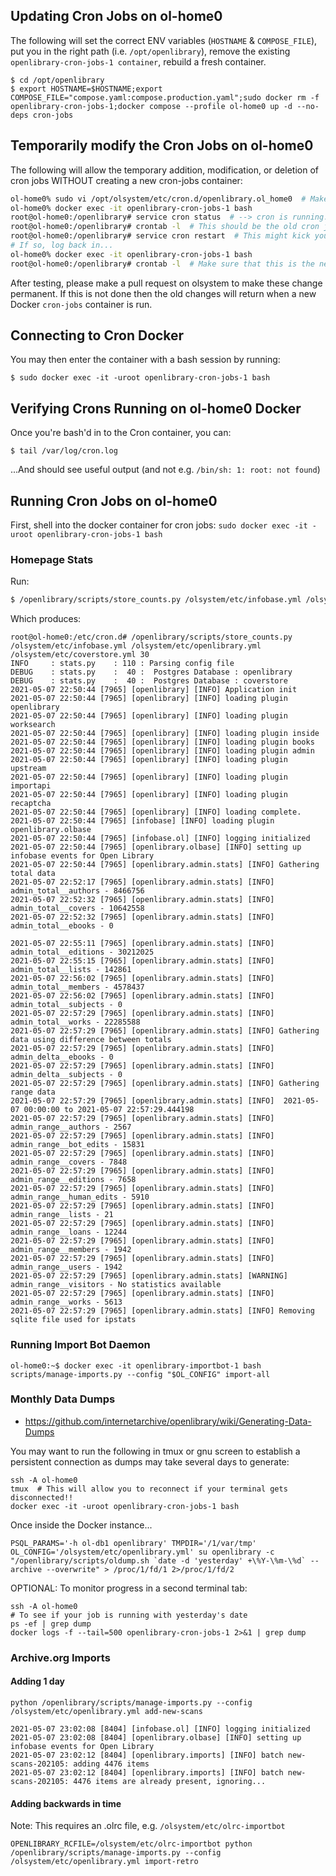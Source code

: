 ## Updating Cron Jobs on ol-home0

The following will set the correct ENV variables (`HOSTNAME` & `COMPOSE_FILE`), put you in the right path (i.e. `/opt/openlibrary`), remove the existing `openlibrary-cron-jobs-1 container`, rebuild a fresh container.

```bash:
$ cd /opt/openlibrary
$ export HOSTNAME=$HOSTNAME;export COMPOSE_FILE="compose.yaml:compose.production.yaml";sudo docker rm -f openlibrary-cron-jobs-1;docker compose --profile ol-home0 up -d --no-deps cron-jobs
```

## Temporarily modify the Cron Jobs on ol-home0

The following will allow the temporary addition, modification, or deletion of cron jobs WITHOUT creating a new cron-jobs container:
```bash
ol-home0% sudo vi /opt/olsystem/etc/cron.d/openlibrary.ol_home0  # Make desired changes
ol-home0% docker exec -it openlibrary-cron-jobs-1 bash
root@ol-home0:/openlibrary# service cron status  # --> cron is running.
root@ol-home0:/openlibrary# crontab -l  # This should be the old cron jobs
root@ol-home0:/openlibrary# service cron restart  # This might kick you out of the Docker container.
# If so, log back in...
ol-home0% docker exec -it openlibrary-cron-jobs-1 bash
root@ol-home0:/openlibrary# crontab -l  # Make sure that this is the new cron jobs
```
After testing, please make a pull request on olsystem to make these change permanent.  If this is not done then the old changes will return when a new Docker `cron-jobs` container is run.
## Connecting to Cron Docker

You may then enter the container with a bash session by running:

```bash:
$ sudo docker exec -it -uroot openlibrary-cron-jobs-1 bash
```

## Verifying Crons Running on ol-home0 Docker

Once you're bash'd in to the Cron container, you can:

```
$ tail /var/log/cron.log
```

...And should see useful output (and not e.g. `/bin/sh: 1: root: not found`)

## Running Cron Jobs on ol-home0

First, shell into the docker container for cron jobs:
```sudo docker exec -it -uroot openlibrary-cron-jobs-1 bash```

### Homepage Stats

Run:
```bash
$ /openlibrary/scripts/store_counts.py /olsystem/etc/infobase.yml /olsystem/etc/openlibrary.yml /olsystem/etc/coverstore.yml 30
```
Which produces:
```
root@ol-home0:/etc/cron.d# /openlibrary/scripts/store_counts.py /olsystem/etc/infobase.yml /olsystem/etc/openlibrary.yml /olsystem/etc/coverstore.yml 30
INFO     : stats.py    : 110 : Parsing config file
DEBUG    : stats.py    :  40 :  Postgres Database : openlibrary
DEBUG    : stats.py    :  40 :  Postgres Database : coverstore
2021-05-07 22:50:44 [7965] [openlibrary] [INFO] Application init
2021-05-07 22:50:44 [7965] [openlibrary] [INFO] loading plugin openlibrary
2021-05-07 22:50:44 [7965] [openlibrary] [INFO] loading plugin worksearch
2021-05-07 22:50:44 [7965] [openlibrary] [INFO] loading plugin inside
2021-05-07 22:50:44 [7965] [openlibrary] [INFO] loading plugin books
2021-05-07 22:50:44 [7965] [openlibrary] [INFO] loading plugin admin
2021-05-07 22:50:44 [7965] [openlibrary] [INFO] loading plugin upstream
2021-05-07 22:50:44 [7965] [openlibrary] [INFO] loading plugin importapi
2021-05-07 22:50:44 [7965] [openlibrary] [INFO] loading plugin recaptcha
2021-05-07 22:50:44 [7965] [openlibrary] [INFO] loading complete.
2021-05-07 22:50:44 [7965] [infobase] [INFO] loading plugin openlibrary.olbase
2021-05-07 22:50:44 [7965] [infobase.ol] [INFO] logging initialized
2021-05-07 22:50:44 [7965] [openlibrary.olbase] [INFO] setting up infobase events for Open Library
2021-05-07 22:50:44 [7965] [openlibrary.admin.stats] [INFO] Gathering total data
2021-05-07 22:52:17 [7965] [openlibrary.admin.stats] [INFO]   admin_total__authors - 8466756
2021-05-07 22:52:32 [7965] [openlibrary.admin.stats] [INFO]   admin_total__covers - 10642558
2021-05-07 22:52:32 [7965] [openlibrary.admin.stats] [INFO]   admin_total__ebooks - 0
                
2021-05-07 22:55:11 [7965] [openlibrary.admin.stats] [INFO]   admin_total__editions - 30212025
2021-05-07 22:55:15 [7965] [openlibrary.admin.stats] [INFO]   admin_total__lists - 142861
2021-05-07 22:56:02 [7965] [openlibrary.admin.stats] [INFO]   admin_total__members - 4578437
2021-05-07 22:56:02 [7965] [openlibrary.admin.stats] [INFO]   admin_total__subjects - 0
2021-05-07 22:57:29 [7965] [openlibrary.admin.stats] [INFO]   admin_total__works - 22285588
2021-05-07 22:57:29 [7965] [openlibrary.admin.stats] [INFO] Gathering data using difference between totals
2021-05-07 22:57:29 [7965] [openlibrary.admin.stats] [INFO]   admin_delta__ebooks - 0
2021-05-07 22:57:29 [7965] [openlibrary.admin.stats] [INFO]   admin_delta__subjects - 0
2021-05-07 22:57:29 [7965] [openlibrary.admin.stats] [INFO] Gathering range data
2021-05-07 22:57:29 [7965] [openlibrary.admin.stats] [INFO]  2021-05-07 00:00:00 to 2021-05-07 22:57:29.444198
2021-05-07 22:57:29 [7965] [openlibrary.admin.stats] [INFO]   admin_range__authors - 2567
2021-05-07 22:57:29 [7965] [openlibrary.admin.stats] [INFO]   admin_range__bot_edits - 15831
2021-05-07 22:57:29 [7965] [openlibrary.admin.stats] [INFO]   admin_range__covers - 7848
2021-05-07 22:57:29 [7965] [openlibrary.admin.stats] [INFO]   admin_range__editions - 7658
2021-05-07 22:57:29 [7965] [openlibrary.admin.stats] [INFO]   admin_range__human_edits - 5910
2021-05-07 22:57:29 [7965] [openlibrary.admin.stats] [INFO]   admin_range__lists - 21
2021-05-07 22:57:29 [7965] [openlibrary.admin.stats] [INFO]   admin_range__loans - 12244
2021-05-07 22:57:29 [7965] [openlibrary.admin.stats] [INFO]   admin_range__members - 1942
2021-05-07 22:57:29 [7965] [openlibrary.admin.stats] [INFO]   admin_range__users - 1942
2021-05-07 22:57:29 [7965] [openlibrary.admin.stats] [WARNING]   admin_range__visitors - No statistics available
2021-05-07 22:57:29 [7965] [openlibrary.admin.stats] [INFO]   admin_range__works - 5613
2021-05-07 22:57:29 [7965] [openlibrary.admin.stats] [INFO] Removing sqlite file used for ipstats
```

### Running Import Bot Daemon

```
ol-home0:~$ docker exec -it openlibrary-importbot-1 bash
scripts/manage-imports.py --config "$OL_CONFIG" import-all
```

### Monthly Data Dumps
* https://github.com/internetarchive/openlibrary/wiki/Generating-Data-Dumps

You may want to run the following in tmux or gnu screen to establish a persistent connection as dumps may take several days to generate:

```
ssh -A ol-home0
tmux  # This will allow you to reconnect if your terminal gets disconnected!!
docker exec -it -uroot openlibrary-cron-jobs-1 bash
```
Once inside the Docker instance...
```
PSQL_PARAMS='-h ol-db1 openlibrary' TMPDIR='/1/var/tmp' OL_CONFIG='/olsystem/etc/openlibrary.yml' su openlibrary -c "/openlibrary/scripts/oldump.sh `date -d 'yesterday' +\%Y-\%m-\%d` --archive --overwrite" > /proc/1/fd/1 2>/proc/1/fd/2
```
OPTIONAL: To monitor progress in a second terminal tab:
```
ssh -A ol-home0
# To see if your job is running with yesterday's date
ps -ef | grep dump
docker logs -f --tail=500 openlibrary-cron-jobs-1 2>&1 | grep dump
```

### Archive.org Imports

#### Adding 1 day

```bash:
python /openlibrary/scripts/manage-imports.py --config /olsystem/etc/openlibrary.yml add-new-scans
```

```
2021-05-07 23:02:08 [8404] [infobase.ol] [INFO] logging initialized
2021-05-07 23:02:08 [8404] [openlibrary.olbase] [INFO] setting up infobase events for Open Library
2021-05-07 23:02:12 [8404] [openlibrary.imports] [INFO] batch new-scans-202105: adding 4476 items
2021-05-07 23:02:12 [8404] [openlibrary.imports] [INFO] batch new-scans-202105: 4476 items are already present, ignoring...
```

#### Adding backwards in time

Note: This requires an .olrc file, e.g. `/olsystem/etc/olrc-importbot`

```
OPENLIBRARY_RCFILE=/olsystem/etc/olrc-importbot python /openlibrary/scripts/manage-imports.py --config /olsystem/etc/openlibrary.yml import-retro
```